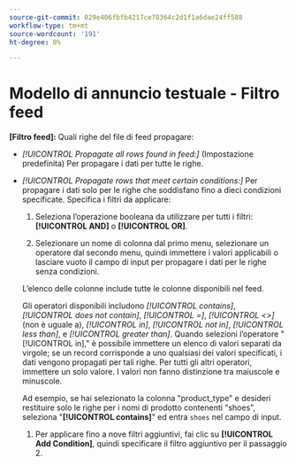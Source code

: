 ```yaml
---
source-git-commit: 029e406fbfb4217ce78364c2d1f1a6dae24ff588
workflow-type: tm+mt
source-wordcount: '191'
ht-degree: 0%

---
```

# Modello di annuncio testuale - Filtro feed

**\[Filtro feed\]:** Quali righe del file di feed propagare:

* *[!UICONTROL Propagate all rows found in feed:]* (Impostazione predefinita) Per propagare i dati per tutte le righe.

* *[!UICONTROL Propagate rows that meet certain conditions:]* Per propagare i dati solo per le righe che soddisfano fino a dieci condizioni specificate. Specifica i filtri da applicare:

   1. Seleziona l’operazione booleana da utilizzare per tutti i filtri:  **[!UICONTROL AND]** o **[!UICONTROL OR]**.

   1. Selezionare un nome di colonna dal primo menu, selezionare un operatore dal secondo menu, quindi immettere i valori applicabili o lasciare vuoto il campo di input per propagare i dati per le righe senza condizioni.

   L’elenco delle colonne include tutte le colonne disponibili nel feed.

   Gli operatori disponibili includono *[!UICONTROL contains]*, *[!UICONTROL does not contain]*, *[!UICONTROL =]*, *[!UICONTROL <>]* (non è uguale a), *[!UICONTROL in]*, *[!UICONTROL not in]*, *[!UICONTROL less than]*, e *[!UICONTROL greater than]*. Quando selezioni l’operatore &quot;[!UICONTROL in],&quot; è possibile immettere un elenco di valori separati da virgole; se un record corrisponde a uno qualsiasi dei valori specificati, i dati vengono propagati per tali righe. Per tutti gli altri operatori, immettere un solo valore. I valori non fanno distinzione tra maiuscole e minuscole.

   Ad esempio, se hai selezionato la colonna &quot;product_type&quot; e desideri restituire solo le righe per i nomi di prodotto contenenti &quot;shoes&quot;, seleziona &quot;**[!UICONTROL contains]**&quot; ed entra `shoes` nel campo di input.

   1. Per applicare fino a nove filtri aggiuntivi, fai clic su **[!UICONTROL Add Condition]**, quindi specificare il filtro aggiuntivo per il passaggio 2.
